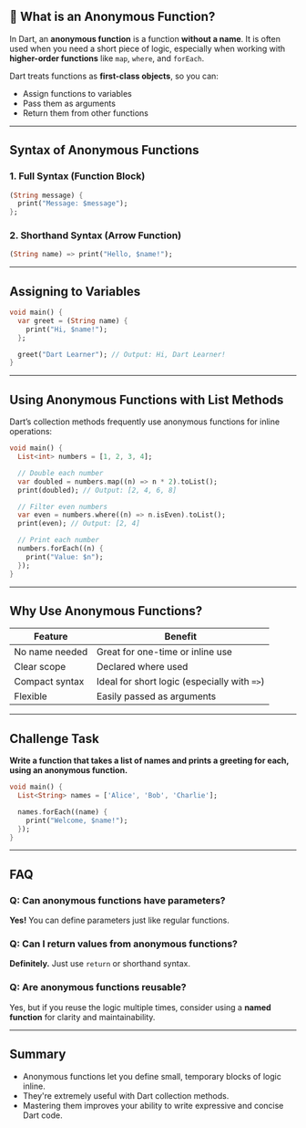 
## 📘 What is an Anonymous Function?

In Dart, an **anonymous function** is a function **without a name**. It is often used when you need a short piece of logic, especially when working with **higher-order functions** like `map`, `where`, and `forEach`.

Dart treats functions as **first-class objects**, so you can:
- Assign functions to variables
- Pass them as arguments
- Return them from other functions

---

## Syntax of Anonymous Functions

### 1. Full Syntax (Function Block)

```dart
(String message) {
  print("Message: $message");
};
```

### 2. Shorthand Syntax (Arrow Function)

```dart
(String name) => print("Hello, $name!");
```

---

## Assigning to Variables

```dart
void main() {
  var greet = (String name) {
    print("Hi, $name!");
  };

  greet("Dart Learner"); // Output: Hi, Dart Learner!
}
```

---

## Using Anonymous Functions with List Methods

Dart’s collection methods frequently use anonymous functions for inline operations:

```dart
void main() {
  List<int> numbers = [1, 2, 3, 4];

  // Double each number
  var doubled = numbers.map((n) => n * 2).toList();
  print(doubled); // Output: [2, 4, 6, 8]

  // Filter even numbers
  var even = numbers.where((n) => n.isEven).toList();
  print(even); // Output: [2, 4]

  // Print each number
  numbers.forEach((n) {
    print("Value: $n");
  });
}
```

---

## Why Use Anonymous Functions?

| Feature         | Benefit                                     |
|-----------------|---------------------------------------------|
| No name needed  | Great for one-time or inline use            |
| Clear scope     | Declared where used                         |
| Compact syntax  | Ideal for short logic (especially with `=>`)|
| Flexible        | Easily passed as arguments                  |

---

## Challenge Task

**Write a function that takes a list of names and prints a greeting for each, using an anonymous function.**

```dart
void main() {
  List<String> names = ['Alice', 'Bob', 'Charlie'];

  names.forEach((name) {
    print("Welcome, $name!");
  });
}
```

---

## FAQ

### Q: Can anonymous functions have parameters?
**Yes!** You can define parameters just like regular functions.

### Q: Can I return values from anonymous functions?
**Definitely.** Just use `return` or shorthand syntax.

### Q: Are anonymous functions reusable?
Yes, but if you reuse the logic multiple times, consider using a **named function** for clarity and maintainability.

---

## Summary

- Anonymous functions let you define small, temporary blocks of logic inline.
- They're extremely useful with Dart collection methods.
- Mastering them improves your ability to write expressive and concise Dart code.

